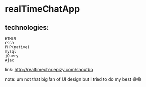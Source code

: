 # realTimeChatApp
## technologies:
    HTML5 
    CSS3
    PHP(native)
    mysql 
    jQuery
    Ajax

link: http://realtimechar.epizy.com/shoutbo

note: um not that big fan of UI design but I tried to do my best 😅😅
